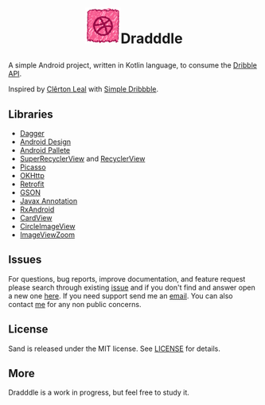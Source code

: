 # <p align="center"><img src="./app/src/main/res/mipmap-hdpi/ic_launcher.png?raw=true" alt="Dradddle"/>Dradddle</p>

A simple Android project, written in Kotlin language, to consume the [Dribble API](http://developer.dribbble.com/).

Inspired by [Clêrton Leal](https://github.com/clertonleal) with [Simple Dribbble](https://github.com/clertonleal/Simple-Dribbble).

<!-- Download this example application [here](https://play.google.com/store/apps/details?id=com.hpedrorodrigues.dradddle). -->
<!-- [GifImageView](https://android-arsenal.com/details/1/1339) -->

## Libraries

- [Dagger](http://square.github.io/dagger/)
- [Android Design](http://developer.android.com/tools/support-library/index.html)
- [Android Pallete](https://developer.android.com/reference/android/support/v7/graphics/Palette.html)
- [SuperRecyclerView](https://github.com/Malinskiy/SuperRecyclerView) and [RecyclerView](https://developer.android.com/reference/android/support/v7/widget/RecyclerView.html)
- [Picasso](http://square.github.io/picasso/)
- [OKHttp](http://square.github.io/okhttp/)
- [Retrofit](http://square.github.io/retrofit/)
- [GSON](https://github.com/google/gson)
- [Javax Annotation](http://mvnrepository.com/artifact/org.glassfish/javax.annotation/10.0-b28)
- [RxAndroid](https://github.com/ReactiveX/RxAndroid)
- [CardView](https://developer.android.com/reference/android/support/v7/widget/CardView.html)
- [CircleImageView](https://github.com/hdodenhof/CircleImageView)
- [ImageViewZoom](https://github.com/sephiroth74/ImageViewZoom)

## Issues

For questions, bug reports, improve documentation, and feature request please
search through existing
[issue](https://github.com/hpedrorodrigues/dradddle/issues) and if you don't
find and answer open a new one [here](https://github.com/hpedrorodrigues/dradddle/issues/new).
If you need support send me an [email](mailto:hs.pedro.rodrigues@gmail.com). You can also
contact [me](https://github.com/hpedrorodrigues) for any non public concerns.

## License

Sand is released under the MIT license. See [LICENSE](./LICENSE) for details.

## More

Dradddle is a work in progress, but feel free to study it.